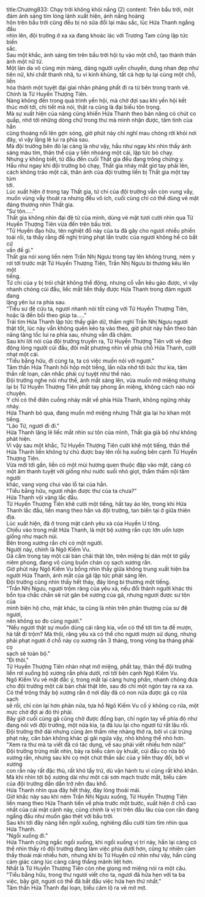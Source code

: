 title:Chương833: Chạy trời không khỏi nắng (2)
content:
Trên bầu trời, một đám ánh sáng tím lóng lánh xuất hiện, ánh nắng hoàng<br>hôn trên bầu trời cũng đều bị nó sửa đổi lại màu sắc, lúc Hứa Thanh ngẩng đầu<br>nhìn lên, đội trưởng ở xa xa đang khoác lác với Trương Tam cũng lập tức biến<br>sắc.<br>Sau một khắc, ánh sáng tím trên bầu trời hội tụ vào một chỗ, tạo thành thân<br>ảnh một nữ tử.<br>Một làn da vô cùng mịn màng, dáng người uyển chuyển, dung nhan đẹp như<br>tiên nữ, khí chất thanh nhã, tu vi kinh khủng, tất cả hợp tụ lại cùng một chỗ, liền<br>hóa thành một tuyệt đại giai nhân phảng phất đi ra từ bên trong tranh vẽ.<br>Chính là Tử Huyền Thượng Tiên.<br>Nàng không đến trong quá trình yến hội, mà chờ đợi sau khi yến hội kết<br>thúc mới tới, chi tiết mà nói, thật ra cũng là đại biểu tôn trọng.<br>Mà sự xuất hiện của nàng cũng khiến Hứa Thanh theo bản năng có chút co<br>quắp, nhớ tới những dòng chữ trong thư mà mình nhận được, tâm tình của hắn<br>cũng thoáng nổi lên gợn sóng, giờ phút này chỉ nghĩ mau chóng rời khỏi nơi<br>đây, vì vậy lặng lẽ lui ra phía sau.<br>Mà đội trưởng bên đó lại càng là như vậy, hầu như ngay khi nhìn thấy ánh<br>sáng màu tím, thân thể của y liền nhoáng một cái, lập tức bỏ chạy.<br>Nhưng y không biết, từ đầu đến cuối Thất gia đều đang trông chừng y.<br>Hầu như ngay khi đội trưởng bỏ chạy, Thất gia nháy mắt giơ tay phải lên,<br>cách không trảo một cái, thân ảnh của đội trưởng liền bị Thất gia một tay túm<br>tới.<br>Lúc xuất hiện ở trong tay Thất gia, tứ chi của đội trưởng vẫn còn vung vẩy,<br>muốn vùng vẫy thoát ra nhưng đều vô ích, cuối cùng chỉ có thể dùng vẻ mặt<br>đáng thương nhìn Thất gia.<br>"Sư tôn....."<br>Thất gia không nhìn đại đệ tử của mình, dùng vẻ mặt tươi cười nhìn qua Tử<br>Huyền Thượng Tiên vừa đến trên bầu trời.<br>"Tử Huyền đạo hữu, tên nghiệt đồ này của ta đã gây cho ngươi nhiều phiền<br>toái rồi, ta thấy rằng đề nghị trừng phạt lần trước của ngươi không hề có bất cứ<br>vấn đề gì."<br>Thất gia nói xong liền ném Trần Nhị Ngưu trong tay lên không trung, ném y<br>rơi tới trước mặt Tử Huyền Thượng Tiên, Trần Nhị Ngưu bi thương kêu lên một<br>tiếng.<br>Tứ chi của y bị trói chặt không thể động, nhưng cổ vẫn kêu gào được, vì vậy<br>nhanh chóng cúi đầu, liếc mắt liền thấy được Hứa Thanh trong đám người đang<br>lặng yên lui ra phía sau.<br>“Tiểu sư đệ cứu ta, ngươi nhanh nói tốt cùng với Tử Huyền Thượng Tiên,<br>hoặc là đến bồi theo giúp ta....."<br>Trái tim Hứa Thanh lập tức thấy giận dữ, thầm nghĩ Trần Nhị Ngưu ngươi<br>thật tốt, lúc này vẫn không quên kéo ta vào theo, giờ phút này hắn theo bản<br>năng tăng tốc lui ra phía sau, nhưng vẫn đã chậm.<br>Sau khi lời nói của đội trưởng truyền ra, Tử Huyền Thượng Tiên với vẻ đẹp<br>động lòng người cúi đầu, đôi mắt phượng nhìn về phía chỗ Hứa Thanh, cười<br>nhạt một cái.<br>"Tiểu bằng hữu, đi cùng ta, ta có việc muốn nói với ngươi."<br>Tâm thần Hứa Thanh hồi hộp một tiếng, lần nữa nhớ tới bức thư kia, tâm<br>thần rất loạn, cân nhắc phải cự tuyệt như thế nào.<br>Đội trưởng nghe nói như thế, ánh mắt sáng lên, vừa muốn mở miệng nhưng<br>lại bị Tử Huyền Thượng Tiên phất tay phong ấn miệng, không cách nào nói<br>chuyện.<br>Y chỉ có thể điên cuồng nháy mắt về phía Hứa Thanh, không ngừng nháy<br>nháy.<br>Hứa Thanh bỏ qua, đang muốn mở miệng nhưng Thất gia lại ho khan một<br>tiếng.<br>"Lão Tứ, ngươi đi đi."<br>Hứa Thanh lặng lẽ liếc mắt nhìn sư tôn của mình, Thất gia giả bộ như không<br>phát hiện.<br>Vì vậy sau một khắc, Tử Huyền Thượng Tiên cười khẽ một tiếng, thân thể<br>Hứa Thanh liền không tự chủ được bay lên rồi hạ xuống bên cạnh Tử Huyền<br>Thượng Tiên.<br>Vừa mới tới gần, liền có một mùi hương quen thuộc đập vào mặt, càng có<br>một âm thanh tuyệt vời giống như nước suối nhỏ giọt, thẩm thấm nội tâm người<br>khác, vang vọng chui vào lỗ tai của hắn.<br>"Tiểu bằng hữu, ngươi nhận được thư của ta chưa?"<br>Hứa Thanh vội vàng lắc đầu.<br>Tử Huyền Thượng Tiên khẽ cười một tiếng, hất tay áo lên, trong khi Hứa<br>Thanh lắc đầu, liền mang theo hắn và đội trưởng, tan biến tại ở giữa thiên địa.<br>Lúc xuất hiện, đã ở trong mật cảnh yêu xà của Huyền U tông.<br>Chiếu vào trong mắt Hứa Thanh, là một bộ xương rắn cực lớn uốn lượn<br>giống như mạch núi.<br>Bên trong xương rắn chỉ có một người.<br>Người này, chính là Ngô Kiếm Vu.<br>Gã cầm trong tay một cái bàn chải thật lớn, trên miệng bị dán một tờ giấy<br>niêm phong, đang vô cùng buồn chán cọ sạch xương rắn.<br>Giờ phút này Ngô Kiếm Vu bỗng nhìn thấy giữa không trung xuất hiện ba<br>người Hứa Thanh, ánh mắt của gã lập tức phát sáng lên.<br>Đội trưởng cũng nhìn thấy hết thảy, đáy lòng bi thương một tiếng.<br>"Trần Nhị Ngưu, ngươi trộm răng của yêu xà, nếu đổi thành người khác thì<br>bổn tọa chắc chắn sẽ rút gân bẻ xương của gã, nhưng ngươi được sư tôn của<br>mình biện hộ cho, mặt khác, ta cũng là nhìn trên phân thượng của sư đệ ngươi,<br>nên không so đo cùng ngươi."<br>"Nếu ngươi thật sự muốn dùng cái răng kia, vốn có thể tới tìm ta để mượn,<br>hà tất đi trộm? Mà thôi, răng yêu xà có thể cho ngươi mượn sử dụng, nhưng<br>phải phạt ngươi ở chỗ này cọ xương rắn 3 tháng, trong vòng ba tháng phải cọ<br>sạch sẽ toàn bộ."<br>"Đi thôi."<br>Tử Huyền Thượng Tiên nhàn nhạt mở miệng, phất tay, thân thể đội trưởng<br>liền rơi xuống bộ xương rắn phía dưới, rơi tới bên cạnh Ngô Kiếm Vu.<br>Ngô Kiếm Vu vẻ mặt đắc ý, trong mắt lại càng hưng phấn, nhanh chóng đưa<br>cho đội trưởng một cái bàn chải thật lớn, sau đó chỉ một ngón tay ra xa xa.<br>Có thể trông thấy bộ xương rắn ở nơi đây đã có non nửa được gã cọ rửa sạch<br>sẽ rồi, chỉ còn lại hơn phân nửa, tựa hồ Ngô Kiếm Vu cố ý không cọ rửa, một<br>mực chờ đợi ai đó thì phải.<br>Bây giờ cuối cùng gã cũng chờ được đồng bạn, chỉ ngón tay về phía đó như<br>đang nói với đội trưởng, một nửa kia, ta đã lưu lại cho ngươi từ rất lâu rồi.<br>Đội trưởng thở dài nhưng cũng âm thầm nhẹ nhàng thở ra, bởi vì cái trừng<br>phạt này, căn bản không khác gì gãi ngứa vậy, nhỏ không thể nhỏ hơn.<br>"Xem ra thư mà ta viết đã có tác dụng, về sau phải viết nhiều hơn nữa!"<br>Đội trưởng trừng mắt nhìn, bày ra biểu cảm ủy khuất, cúi đầu cọ rửa bộ<br>xương rắn, nhưng sau khi cọ một chút thần sắc của y liền thay đổi, bởi vì xương<br>con rắn này rất đặc thù, rất khó tẩy trừ, dù vận hành tu vi cũng rất khó khăn.<br>Mà khi nhìn tới bộ xương dài như một cái sơn mạch trước mắt, biểu cảm<br>của đội trưởng dần dần trở nên đau khổ.<br>Hứa Thanh nhìn qua đây hết thảy, đáy lòng thoải mái.<br>Giờ khắc này sau khi ném Trần Nhị Ngưu xuống, Tử Huyền Thượng Tiên<br>liền mang theo Hứa Thanh tiến về phía trước một bước, xuất hiện ở chỗ cao<br>nhất của cái mật cảnh này, cũng chính là vị trí trên đầu lâu của con rắn đang<br>ngẩng đầu như muốn gào thét với bầu trời.<br>Sau khi tới đây nàng liền ngồi xuống, nghiêng đầu cười tủm tỉm nhìn qua<br>Hứa Thanh.<br>"Ngồi xuống đi."<br>Hứa Thanh cứng ngắc ngồi xuống, khi ngồi xuống vị trí này, hắn lại càng có<br>thể nhìn thấy rõ đội trưởng đang làm việc phía dưới hơn, cũng tự nhiên cảm<br>thấy thoải mái nhiều hơn, nhưng khi bị Tử Huyền cứ nhìn như vậy, hắn cũng<br>cảm giác càng lúc càng căng thẳng mãnh liệt hơn.<br>Nhất là Tử Huyền Thượng Tiên còn nhẹ giọng mở miệng nói ra một câu.<br>"Tiểu bằng hữu, trong thư ngươi viết cho ta, ngươi đã hứa hẹn với ta ba<br>việc, bây giờ, ngươi có thể đã bắt đầu việc hứa hẹn thứ nhất."<br>Tâm thần Hứa Thanh đại loạn, biểu cảm lộ ra vẻ mờ mịt.